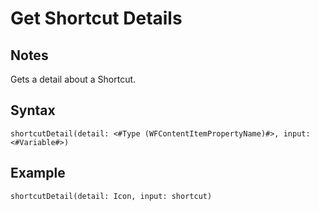 # Get Shortcut Details

## Notes
Gets a detail about a Shortcut.

## Syntax

```
shortcutDetail(detail: <#Type (WFContentItemPropertyName)#>, input: <#Variable#>)
```

## Example
```
shortcutDetail(detail: Icon, input: shortcut)
```